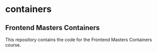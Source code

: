 # containers

## Frontend Masters Containers

This repository contains the code for the Frontend Masters Containers course.
